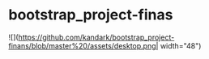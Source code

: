# bootstrap_project-finas
![](https://github.com/kandark/bootstrap_project-finans/blob/master%20/assets/desktop.png| width="48")
